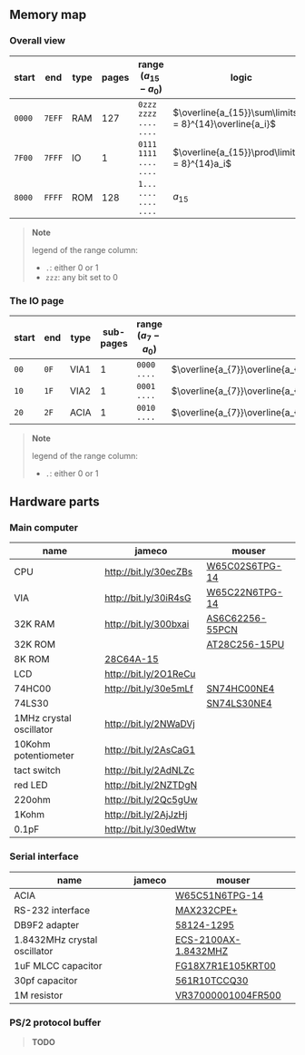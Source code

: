 ## Memory map
### Overall view
| start  | end    | type         | pages | range ($a_{15} - a_{0}$) | logic                                                     |
| ------ | ------ | ------------ | ----- | ------------------------ | --------------------------------------------------------- |
| `0000` | `7EFF` | $\text{RAM}$ | $127$ | `0zzz zzzz .... ....`    | $\overline{a_{15}}\sum\limits_{i = 8}^{14}\overline{a_i}$ |
| `7F00` | `7FFF` | $\text{IO}$  |   $1$ | `0111 1111 .... ....`    | $\overline{a_{15}}\prod\limits_{i = 8}^{14}a_i$           |
| `8000` | `FFFF` | $\text{ROM}$ | $128$ | `1... .... .... ....`    | $a_{15}$                                                  |

> **Note**
>
> legend of the range column:
> - `.`: either $0$ or $1$
> - `zzz`: any bit set to $0$

### The IO page
| start | end  | type          | sub-pages | range ($a_{7} - a_{0}$) | logic                                                              |
| ----- | ---- | ------------- | --------- | ----------------------- | ------------------------------------------------------------------ |
| `00`  | `0F` | $\text{VIA1}$ | $1$       | `0000 ....`             | $\overline{a_{7}}\overline{a_{6}}\overline{a_{5}}\overline{a_{4}}$ |
| `10`  | `1F` | $\text{VIA2}$ | $1$       | `0001 ....`             | $\overline{a_{7}}\overline{a_{6}}\overline{a_{5}}a_{4}$            |
| `20`  | `2F` | $\text{ACIA}$ | $1$       | `0010 ....`             | $\overline{a_{7}}\overline{a_{6}}a_{5}\overline{a_{4}}$            |

> **Note**
>
> legend of the range column:
> - `.`: either $0$ or $1$

## Hardware parts
### Main computer
| name                    | jameco                | mouser            |
| ----------------------- | --------------------- | ----------------- |
| CPU                     | http://bit.ly/30ecZBs | [W65C02S6TPG-14]  |
| VIA                     | http://bit.ly/30iR4sG | [W65C22N6TPG-14]  |
| 32K RAM                 | http://bit.ly/300bxai | [AS6C62256-55PCN] |
| 32K ROM                 |                       | [AT28C256-15PU]   |
| 8K ROM                  | [28C64A-15]           |                   |
| LCD                     | http://bit.ly/2O1ReCu |                   |
| 74HC00                  | http://bit.ly/30e5mLf | [SN74HC00NE4]     |
| 74LS30                  |                       | [SN74LS30NE4]     |
| 1MHz crystal oscillator | http://bit.ly/2NWaDVj |                   |
| 10Kohm potentiometer    | http://bit.ly/2AsCaG1 |                   |
| tact switch             | http://bit.ly/2AdNLZc |                   |
| red LED                 | http://bit.ly/2NZTDgN |                   |
| 220ohm                  | http://bit.ly/2Qc5gUw |                   |
| 1Kohm                   | http://bit.ly/2AjJzHj |                   |
| 0.1pF                   | http://bit.ly/30edWtw |                   |

### Serial interface
| name                         | jameco                | mouser                 |
| ---------------------------- | --------------------- | ---------------------- |
| ACIA                         |                       | [W65C51N6TPG-14]       |
| RS-232 interface             |                       | [MAX232CPE+]           |
| DB9F2 adapter                |                       | [58124-1295]           |
| 1.8432MHz crystal oscillator |                       | [ECS-2100AX-1.8432MHZ] |
| 1uF MLCC capacitor           |                       | [FG18X7R1E105KRT00]    |
| 30pf capacitor               |                       | [561R10TCCQ30]         |
| 1M resistor                  |                       | [VR37000001004FR500]   |

### PS/2 protocol buffer

> **TODO**


[28C64A-15]: https://www.jameco.com/z/AT28C64B-15P-Major-Brands-IC-28C64A-15-EEPROM-64K-Bit-CMOS_74827.html

[W65C51N6TPG-14]: https://www.mouser.fr/ProductDetail/Western-Design-Center-WDC/W65C51N6TPG-14?qs=AgbsAOSw7WDdUCKSkUixbw%3D%3D
[W65C02S6TPG-14]: https://www.mouser.fr/ProductDetail/Western-Design-Center-WDC/W65C02S6TPG-14?qs=opBjA1TV903lvWo9AEKH5w%3D%3D
[W65C22N6TPG-14]: https://www.mouser.fr/ProductDetail/Western-Design-Center-WDC/W65C22N6TPG-14?qs=opBjA1TV901DbgJ9rfcBoQ%3D%3D
[AS6C62256-55PCN]: https://www.mouser.fr/ProductDetail/Alliance-Memory/AS6C62256-55PCN?qs=LD2UibpCYJqgbIupMJnGTQ%3D%3D
[AT28C256-15PU]: https://www.mouser.fr/ProductDetail/Microchip-Technology/AT28C256-15PU?qs=MAR%2F2X5XOp7eAU2%2FlNw9oA%3D%3D
[SN74HC00NE4]: https://www.mouser.fr/ProductDetail/Texas-Instruments/SN74HC00NE4?qs=mE33ZKBHyE4uNJ8383x2vg%3D%3D
[MAX232CPE+]: https://www.mouser.fr/ProductDetail/Analog-Devices-Maxim-Integrated/MAX232CPE%2B?qs=1THa7WoU59H6WLBcdj%252BTOQ%3D%3D
[58124-1295]: https://www.mouser.fr/ProductDetail/CCS/58124-1295?qs=17u8i%2FzlE89zr48r6Br%252BoA%3D%3D
[ECS-2100AX-1.8432MHZ]: https://www.mouser.fr/ProductDetail/ECS/ECS-2100AX-1.8432MHZ?qs=7cQpS2oZOEMv8URpRm%2FrTg%3D%3D
[FG18X7R1E105KRT00]: https://www.mouser.fr/ProductDetail/TDK/FG18X7R1E105KRT00?qs=sGAEpiMZZMukHu%252BjC5l7YTvFF0ytHSxtoC4NbnbovTo%3D
[561R10TCCQ30]: https://www.mouser.fr/ProductDetail/Vishay/561R10TCCQ30?qs=sGAEpiMZZMukHu%252BjC5l7YQBS4TczbHi4IrZt%2Fqz%2FGVA%3D
[VR37000001004FR500]: https://www.mouser.fr/ProductDetail/Vishay-BC-Components/VR37000001004FR500?qs=Iqe6t0HYRD4lz%252B2cDrCA1g%3D%3D
[SN74LS30NE4]: https://www.mouser.fr/ProductDetail/Texas-Instruments/SN74LS30NE4?qs=SL3LIuy2dWwsgWE7AHV5lg%3D%3D
